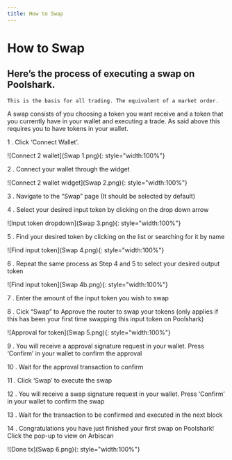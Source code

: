 ```yaml
---
title: How to Swap
---
```


# How to Swap

## Here’s the process of executing a swap on Poolshark.

    This is the basis for all trading. The equivalent of a market order. 

A swap consists of you choosing a token you want receive and a token that you currently have in your wallet and executing a trade. As said above this requires you to have tokens in your wallet.

1 . Click ‘Connect Wallet’.

![Connect 2 wallet](Swap 1.png){: style="width:100%"}

2 . Connect your wallet through the widget

![Connect 2 wallet widget](Swap 2.png){: style="width:100%"}

3 . Navigate to the “Swap” page (It should be selected by default)

4 . Select your desired input token by clicking on the drop down arrow

![Input token dropdown](Swap 3.png){: style="width:100%"}

5 . Find your desired token by clicking on the list or searching for it by name

![Find input token](Swap 4.png){: style="width:100%"}

6 . Repeat the same process as Step 4 and 5 to select your desired output token

![Find input token](Swap 4b.png){: style="width:100%"}

7 . Enter the amount of the input token you wish to swap

8 . Cick “Swap” to Approve the router to swap your tokens (only applies if this has been your first time swapping this input token on Poolshark)

![Approval for token](Swap 5.png){: style="width:100%"}

9 . You will receive a approval signature request in your wallet. Press ‘Confirm’ in your wallet to confirm the approval

10 . Wait for the approval transaction to confirm

11 . Click ‘Swap’ to execute the swap

12 . You will receive a swap signature request in your wallet. Press ‘Confirm’ in your wallet to confirm the swap

13 . Wait for the transaction to be confirmed and executed in the next block

14 . Congratulations you have just finished your first swap on Poolshark! Click the pop-up to view on Arbiscan

![Done tx](Swap 6.png){: style="width:100%"}

<br><br><br>